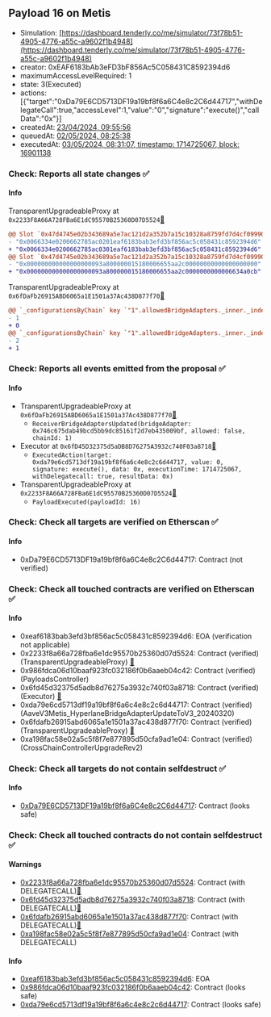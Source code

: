 ## Payload 16 on Metis

- Simulation: [https://dashboard.tenderly.co/me/simulator/73f78b51-4905-4776-a55c-a9602f1b4948](https://dashboard.tenderly.co/me/simulator/73f78b51-4905-4776-a55c-a9602f1b4948)
- creator: 0xEAF6183bAb3eFD3bF856Ac5C058431C8592394d6
- maximumAccessLevelRequired: 1
- state: 3(Executed)
- actions: [{"target":"0xDa79E6CD5713DF19a19bf8f6a6C4e8c2C6d44717","withDelegateCall":true,"accessLevel":1,"value":"0","signature":"execute()","callData":"0x"}]
- createdAt: [23/04/2024, 09:55:56](https://explorer.metis.io/tx/0xcb91e7c8c9c6b389fe9b3a773e434f50b2f082ca6f8c5cb50f533c59df5c11aa)
- queuedAt: [02/05/2024, 08:25:38](https://explorer.metis.io/tx/0x49e65ab2403c98c5e65b0b6f79d28b5392e098a2c7c6e2d1fb26d65623f2cdd9)
- executedAt: [03/05/2024, 08:31:07, timestamp: 1714725067, block: 16901138](https://explorer.metis.io/tx/0xf1598af273896d845ac9ce2501c1c6b5e2e121e85419f5d4d3cf944971e7b883)

### Check: Reports all state changes :white_check_mark:

#### Info


TransparentUpgradeableProxy at `0x2233F8A66A728FBa6E1dC95570B25360D07D5524`[:ghost:](https://github.com/bgd-labs/aave-address-book "GovernanceV3Metis.PAYLOADS_CONTROLLER")
```diff
@@ Slot `0x47d4745e02b343689a5e7ac121d2a352b7a15c10328a8759fd7d4cf0999002bb` @@
- "0x0066334e0200662785ac0201eaf6183bab3efd3bf856ac5c058431c8592394d6"
+ "0x0066334e0200662785ac0301eaf6183bab3efd3bf856ac5c058431c8592394d6"
@@ Slot `0x47d4745e02b343689a5e7ac121d2a352b7a15c10328a8759fd7d4cf0999002bc` @@
- "0x000000000000000000093a800000015180006655aa2c00000000000000000000"
+ "0x000000000000000000093a800000015180006655aa2c0000000000006634a0cb"
```

TransparentUpgradeableProxy at `0x6fDaFb26915ABD6065a1E1501a37Ac438D877f70`[:ghost:](https://github.com/bgd-labs/aave-address-book "GovernanceV3Metis.CROSS_CHAIN_CONTROLLER")
```diff
@@ `_configurationsByChain` key `"1".allowedBridgeAdapters._inner._indexes.0x000000000000000000000000746c675dab49bcd5bb9dc85161f2d7eb435009bf` @@
- 1
+ 0
@@ `_configurationsByChain` key `"1".allowedBridgeAdapters._inner._indexes.0x000000000000000000000000f41193e25408f652af878c47e4401a01b5e4b682` @@
- 2
+ 1
```


### Check: Reports all events emitted from the proposal :white_check_mark:

#### Info

- TransparentUpgradeableProxy at `0x6fDaFb26915ABD6065a1E1501a37Ac438D877f70`[:ghost:](https://github.com/bgd-labs/aave-address-book "GovernanceV3Metis.CROSS_CHAIN_CONTROLLER")
  - `ReceiverBridgeAdaptersUpdated(bridgeAdapter: 0x746c675dab49bcd5bb9dc85161f2d7eb435009bf, allowed: false, chainId: 1)`
- Executor at `0x6fD45D32375d5aDB8D76275A3932c740F03a8718`[:ghost:](https://github.com/bgd-labs/aave-address-book "AaveV3Metis.ACL_ADMIN, GovernanceV3Metis.EXECUTOR_LVL_1")
  - `ExecutedAction(target: 0xda79e6cd5713df19a19bf8f6a6c4e8c2c6d44717, value: 0, signature: execute(), data: 0x, executionTime: 1714725067, withDelegatecall: true, resultData: 0x)`
- TransparentUpgradeableProxy at `0x2233F8A66A728FBa6E1dC95570B25360D07D5524`[:ghost:](https://github.com/bgd-labs/aave-address-book "GovernanceV3Metis.PAYLOADS_CONTROLLER")
  - `PayloadExecuted(payloadId: 16)`

### Check: Check all targets are verified on Etherscan :white_check_mark:

#### Info

- 0xDa79E6CD5713DF19a19bf8f6a6C4e8c2C6d44717: Contract (not verified) 

### Check: Check all touched contracts are verified on Etherscan :white_check_mark:

#### Info

- 0xeaf6183bab3efd3bf856ac5c058431c8592394d6: EOA (verification not applicable)
- 0x2233f8a66a728fba6e1dc95570b25360d07d5524: Contract (verified) (TransparentUpgradeableProxy) [:ghost:](https://github.com/bgd-labs/aave-address-book "GovernanceV3Metis.PAYLOADS_CONTROLLER")
- 0x986fdca06d10baaf923fc032186f0b6aaeb04c42: Contract (verified) (PayloadsController) 
- 0x6fd45d32375d5adb8d76275a3932c740f03a8718: Contract (verified) (Executor) [:ghost:](https://github.com/bgd-labs/aave-address-book "AaveV3Metis.ACL_ADMIN, GovernanceV3Metis.EXECUTOR_LVL_1")
- 0xda79e6cd5713df19a19bf8f6a6c4e8c2c6d44717: Contract (verified) (AaveV3Metis_HyperlaneBridgeAdapterUpdateToV3_20240320) 
- 0x6fdafb26915abd6065a1e1501a37ac438d877f70: Contract (verified) (TransparentUpgradeableProxy) [:ghost:](https://github.com/bgd-labs/aave-address-book "GovernanceV3Metis.CROSS_CHAIN_CONTROLLER")
- 0xa198fac58e02a5c5f8f7e877895d50cfa9ad1e04: Contract (verified) (CrossChainControllerUpgradeRev2) 

### Check: Check all targets do not contain selfdestruct :white_check_mark:

#### Info

- [0xDa79E6CD5713DF19a19bf8f6a6C4e8c2C6d44717](https://explorer.metis.io/address/0xDa79E6CD5713DF19a19bf8f6a6C4e8c2C6d44717): Contract (looks safe)

### Check: Check all touched contracts do not contain selfdestruct :white_check_mark:

#### Warnings

- [0x2233f8a66a728fba6e1dc95570b25360d07d5524](https://explorer.metis.io/address/0x2233f8a66a728fba6e1dc95570b25360d07d5524): Contract (with DELEGATECALL)[:ghost:](https://github.com/bgd-labs/aave-address-book "GovernanceV3Metis.PAYLOADS_CONTROLLER")
- [0x6fd45d32375d5adb8d76275a3932c740f03a8718](https://explorer.metis.io/address/0x6fd45d32375d5adb8d76275a3932c740f03a8718): Contract (with DELEGATECALL)[:ghost:](https://github.com/bgd-labs/aave-address-book "AaveV3Metis.ACL_ADMIN, GovernanceV3Metis.EXECUTOR_LVL_1")
- [0x6fdafb26915abd6065a1e1501a37ac438d877f70](https://explorer.metis.io/address/0x6fdafb26915abd6065a1e1501a37ac438d877f70): Contract (with DELEGATECALL)[:ghost:](https://github.com/bgd-labs/aave-address-book "GovernanceV3Metis.CROSS_CHAIN_CONTROLLER")
- [0xa198fac58e02a5c5f8f7e877895d50cfa9ad1e04](https://explorer.metis.io/address/0xa198fac58e02a5c5f8f7e877895d50cfa9ad1e04): Contract (with DELEGATECALL)

#### Info

- [0xeaf6183bab3efd3bf856ac5c058431c8592394d6](https://explorer.metis.io/address/0xeaf6183bab3efd3bf856ac5c058431c8592394d6): EOA
- [0x986fdca06d10baaf923fc032186f0b6aaeb04c42](https://explorer.metis.io/address/0x986fdca06d10baaf923fc032186f0b6aaeb04c42): Contract (looks safe)
- [0xda79e6cd5713df19a19bf8f6a6c4e8c2c6d44717](https://explorer.metis.io/address/0xda79e6cd5713df19a19bf8f6a6c4e8c2c6d44717): Contract (looks safe)

